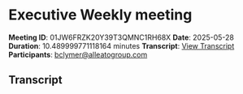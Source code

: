 # Executive Weekly meeting
**Meeting ID**: 01JW6FRZK20Y39T3QMNC1RH68X
**Date**: 2025-05-28
**Duration**: 10.489999771118164 minutes
**Transcript**: [View Transcript](https://app.fireflies.ai/view/01JW6FRZK20Y39T3QMNC1RH68X)
**Participants**: bclymer@alleatogroup.com

## Transcript